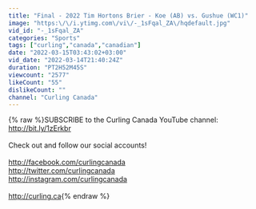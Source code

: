 ```yaml
---
title: "Final - 2022 Tim Hortons Brier - Koe (AB) vs. Gushue (WC1)"
image: "https:\/\/i.ytimg.com\/vi\/-_1sFqal_ZA\/hqdefault.jpg"
vid_id: "-_1sFqal_ZA"
categories: "Sports"
tags: ["curling","canada","canadian"]
date: "2022-03-15T03:43:02+03:00"
vid_date: "2022-03-14T21:40:24Z"
duration: "PT2H52M45S"
viewcount: "2577"
likeCount: "55"
dislikeCount: ""
channel: "Curling Canada"
---
```

{% raw %}SUBSCRIBE to the Curling Canada YouTube channel: <a rel="nofollow" target="blank" href="http://bit.ly/1zErkbr">http://bit.ly/1zErkbr</a><br /><br />Check out and follow our social accounts!<br /><br /><a rel="nofollow" target="blank" href="http://facebook.com/curlingcanada">http://facebook.com/curlingcanada</a><br /><a rel="nofollow" target="blank" href="http://twitter.com/curlingcanada">http://twitter.com/curlingcanada</a><br /><a rel="nofollow" target="blank" href="http://instagram.com/curlingcanada">http://instagram.com/curlingcanada</a><br /><br /><a rel="nofollow" target="blank" href="http://curling.ca">http://curling.ca</a>{% endraw %}
